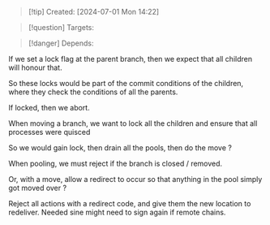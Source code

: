 
>[!tip] Created: [2024-07-01 Mon 14:22]

>[!question] Targets: 

>[!danger] Depends: 

If we set a lock flag at the parent branch, then we expect that all children will honour that.

So these locks would be part of the commit conditions of the children, where they check the conditions of all the parents.

If locked, then we abort.

When moving a branch, we want to lock all the children and ensure that all processes were quisced

So we would gain lock, then drain all the pools, then do the move ?

When pooling, we must reject if the branch is closed / removed.

Or, with a move, allow a redirect to occur so that anything in the pool simply got moved over ?

Reject all actions with a redirect code, and give them the new location to redeliver.  Needed sine might need to sign again if remote chains.